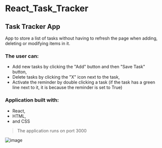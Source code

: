# React_Task_Tracker

## Task Tracker App
App to store a list of tasks without having to refresh the page when adding, deleting or modifying items in it.

### The user can: 
- Add new tasks by clicking the "Add" button and then "Save Task" button,
- Delete tasks by clicking the "X" icon next to the task,
- Activate the reminder by double clicking a task (if the task has a green line next to it, it is because the reminder is set to True)

### Application built with: 
- React, 
- HTML, 
- and CSS

> The application runs on port 3000

![image](https://user-images.githubusercontent.com/46079765/128583550-4a5bbe93-d492-4bd1-b483-7662fc667f9c.png)
